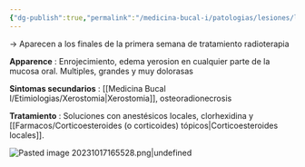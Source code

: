 ```yaml
---
{"dg-publish":true,"permalink":"/medicina-bucal-i/patologias/lesiones/lesiones-por-agentes-fisicos/lesiones-por-radioterapia/"}
---
```



→ Aparecen a los finales de la primera semana de tratamiento radioterapia

**Apparence** : Enrojecimiento, edema yerosion en cualquier parte de la mucosa oral.
Multiples, grandes y muy dolorasas

**Sintomas secundarios** : [[Medicina Bucal I/Etimiologias/Xerostomia\|Xerostomia]], osteoradionecrosis

**Tratamiento** : Soluciones con anestésicos locales, clorhexidina y [[Farmacos/Corticoesteroides (o corticoides) tópicos\|Corticoesteroides locales]].

![Pasted image 20231017165528.png|undefined](/img/user/Medicina%20Bucal%20I/Medias/Pasted%20image%2020231017165528.png)

